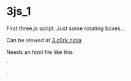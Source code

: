 # 3js_1
First three.js script. Just some rotating boxes...

Can be viewed at [3.c0rk.ninja](http://3.c0rk.ninja)

Needs an html file like this:

`<!doctype html>
<html lang="en">

  <head>
    <meta charset="utf-8">
    <link rel="stylesheet" href="style.css">
    <title>3</title>
  </head>

  <body>
    <script src="js/three.min.js"></script>
    <script src="script.js"></script>
  </body>

</html>`